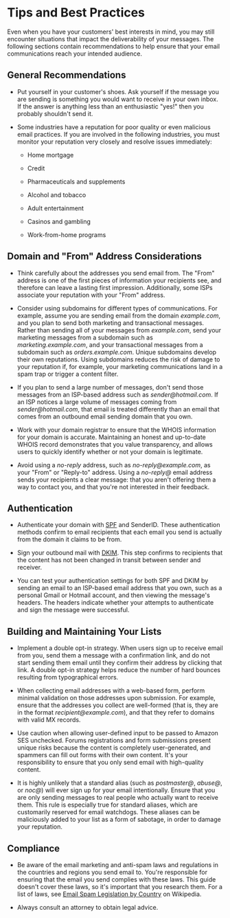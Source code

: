 # Tips and Best Practices<a name="tips-and-best-practices"></a>

Even when you have your customers' best interests in mind, you may still encounter situations that impact the deliverability of your messages\. The following sections contain recommendations to help ensure that your email communications reach your intended audience\.

## General Recommendations<a name="tips-and-best-practices-general-recommendations"></a>

+ Put yourself in your customer's shoes\. Ask yourself if the message you are sending is something you would want to receive in your own inbox\. If the answer is anything less than an enthusiastic "yes\!" then you probably shouldn't send it\.

+ Some industries have a reputation for poor quality or even malicious email practices\. If you are involved in the following industries, you must monitor your reputation very closely and resolve issues immediately:

  + Home mortgage

  + Credit

  + Pharmaceuticals and supplements

  + Alcohol and tobacco

  + Adult entertainment

  + Casinos and gambling

  + Work\-from\-home programs

## Domain and "From" Address Considerations<a name="domain-and-from-address-considerations"></a>

+ Think carefully about the addresses you send email from\. The "From" address is one of the first pieces of information your recipients see, and therefore can leave a lasting first impression\. Additionally, some ISPs associate your reputation with your "From" address\.

+ Consider using subdomains for different types of communications\. For example, assume you are sending email from the domain *example\.com*, and you plan to send both marketing and transactional messages\. Rather than sending all of your messages from *example\.com*, send your marketing messages from a subdomain such as *marketing\.example\.com*, and your transactional messages from a subdomain such as *orders\.example\.com*\. Unique subdomains develop their own reputations\. Using subdomains reduces the risk of damage to your reputation if, for example, your marketing communications land in a spam trap or trigger a content filter\.

+ If you plan to send a large number of messages, don't send those messages from an ISP\-based address such as *sender@hotmail\.com*\. If an ISP notices a large volume of messages coming from *sender@hotmail\.com*, that email is treated differently than an email that comes from an outbound email sending domain that you own\.

+ Work with your domain registrar to ensure that the WHOIS information for your domain is accurate\. Maintaining an honest and up\-to\-date WHOIS record demonstrates that you value transparency, and allows users to quickly identify whether or not your domain is legitimate\.

+ Avoid using a *no\-reply* address, such as *no\-reply@example\.com*, as your "From" or "Reply\-to" address\. Using a *no\-reply@* email address sends your recipients a clear message: that you aren't offering them a way to contact you, and that you're not interested in their feedback\.

## Authentication<a name="authentication-considerations"></a>

+ Authenticate your domain with [SPF](spf.md) and SenderID\. These authentication methods confirm to email recipients that each email you send is actually from the domain it claims to be from\.

+ Sign your outbound mail with [DKIM](dkim.md)\. This step confirms to recipients that the content has not been changed in transit between sender and receiver\.

+ You can test your authentication settings for both SPF and DKIM by sending an email to an ISP\-based email address that you own, such as a personal Gmail or Hotmail account, and then viewing the message's headers\. The headers indicate whether your attempts to authenticate and sign the message were successful\.

## Building and Maintaining Your Lists<a name="building-and-maintaining-lists"></a>

+ Implement a double opt\-in strategy\. When users sign up to receive email from you, send them a message with a confirmation link, and do not start sending them email until they confirm their address by clicking that link\. A double opt\-in strategy helps reduce the number of hard bounces resulting from typographical errors\.

+ When collecting email addresses with a web\-based form, perform minimal validation on those addresses upon submission\. For example, ensure that the addresses you collect are well\-formed \(that is, they are in the format *recipient@example\.com*\), and that they refer to domains with valid MX records\.

+ Use caution when allowing user\-defined input to be passed to Amazon SES unchecked\. Forums registrations and form submissions present unique risks because the content is completely user\-generated, and spammers can fill out forms with their own content\. It's your responsibility to ensure that you only send email with high\-quality content\.

+ It is highly unlikely that a standard alias \(such as *postmaster@*, *abuse@*, or *noc@*\) will ever sign up for your email intentionally\. Ensure that you are only sending messages to real people who actually want to receive them\. This rule is especially true for standard aliases, which are customarily reserved for email watchdogs\. These aliases can be maliciously added to your list as a form of sabotage, in order to damage your reputation\.

## Compliance<a name="compliance-considerations"></a>

+ Be aware of the email marketing and anti\-spam laws and regulations in the countries and regions you send email to\. You're responsible for ensuring that the email you send complies with these laws\. This guide doesn't cover these laws, so it's important that you research them\. For a list of laws, see [Email Spam Legislation by Country](https://en.wikipedia.org/wiki/Email_spam_legislation_by_country) on Wikipedia\.

+ Always consult an attorney to obtain legal advice\.
